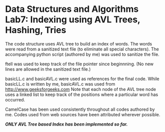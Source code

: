 Data Structures and Algorithms Lab7: Indexing using AVL Trees, Hashing, Tries
==============
The code structure uses AVL tree to build an index of words. 
The words were read from a sanitized text file (to eliminate all special characters). The accompanying python script (authored by me) was used to sanitize the file.

ftell was used to keep track of the file pointer since beginnning. (No new lines are allowed in the sanitized text file.)

basicLL.c and basicAVL.c were used as references for the final code.
While basicLL.c is written by me, basicAVL.c was used from http://www.geeksforgeeks.com
Note that each node of the AVL tree node uses a linked list to keep track of the positions where a particular word has occurred.

CamelCase has been used consistently throughout all codes authored by me. 
Codes used from web sources have been attributed wherever possible.

***ONLY AVL Tree based Index has been implemented so far.***